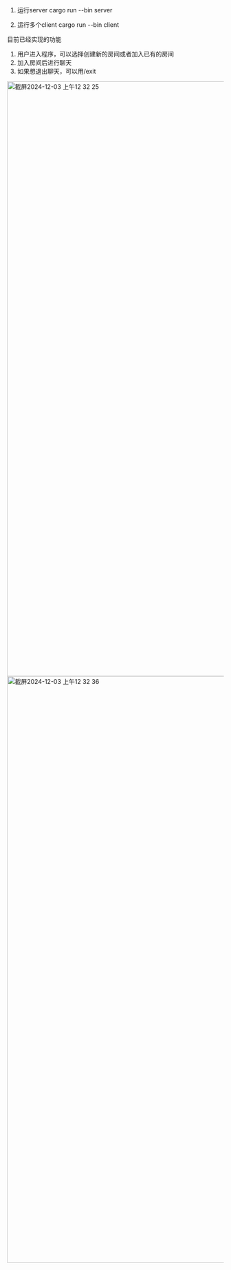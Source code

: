 1. 运行server
   cargo run --bin server

2. 运行多个client
   cargo run --bin client

目前已经实现的功能
1. 用户进入程序，可以选择创建新的房间或者加入已有的房间
2. 加入房间后进行聊天
3. 如果想退出聊天，可以用/exit

<img width="1382" alt="截屏2024-12-03 上午12 32 25" src="https://github.com/user-attachments/assets/4b8ed801-9712-49a7-aad1-051376e602a2">
<img width="1363" alt="截屏2024-12-03 上午12 32 36" src="https://github.com/user-attachments/assets/d8c93f05-02a3-430f-bd87-4937b3fcc8a5">
